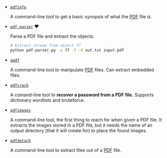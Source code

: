 
* [`pdfinfo`](https://poppler.freedesktop.org/)

	A command-line tool to get a basic synopsis of what the [PDF](https://en.wikipedia.org/wiki/Portable_Document_Format) file is.

* [`pdf-parser`](https://blog.didierstevens.com/programs/pdf-tools/) :heart:

	Parse a PDF file and extract the objects.

	```bash
	# Extract stream from object 77
	python pdf-parser.py -o 77 -f -d out.txt input.pdf
	```

* [`qpdf`](https://github.com/qpdf/qpdf)

	A command-line tool to manipulate [PDF](https://en.wikipedia.org/wiki/Portable_Document_Format) files. Can extract embedded files.

* [`pdfcrack`](https://pdfcrack.sourceforge.net/)

	A comand-line tool to __recover a password from a PDF file.__ Supports dictionary wordlists and bruteforce.

* [`pdfimages`](https://poppler.freedesktop.org/)

	A command-line tool, the first thing to reach for when given a PDF file. It extracts the images stored in a PDF file, but it needs the name of an output directory (that it will create for) to place the found images.

* [`pdfdetach`](https://www.systutorials.com/docs/linux/man/1-pdfdetach/)

	A command-line tool to extract files out of a [PDF](https://en.wikipedia.org/wiki/Portable_Document_Format) file.
